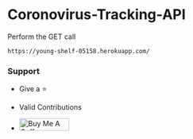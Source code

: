 # Coronovirus-Tracking-API

Perform the GET call

```
https://young-shelf-05158.herokuapp.com/
```

### Support

* Give a :star:

* Valid Contributions

* <a href="https://www.buymeacoffee.com/buymesomething" target="_blank"><img src="https://cdn.buymeacoffee.com/buttons/default-orange.png" alt="Buy Me A Coffee" style="height: 25px !important;width: 100px !important;" ></a>
